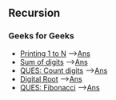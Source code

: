## Recursion

### Geeks for Geeks
* [Printing 1 to N](https://practice.geeksforgeeks.org/problems/print-1-to-n-without-using-loops-1587115620/1/?track=DSASP-Recursion&batchId=154) -->[Ans](/recursion/print1ton.cpp)
* [Sum of digits](https://practice.geeksforgeeks.org/problems/sum-of-digits-of-a-number/0/?track=DSASP-Recursion&batchId=154) -->[Ans](/recursion/sumofdigits.cpp)
* [QUES: Count digits](https://practice.geeksforgeeks.org/problems/count-total-digits-in-a-number/0/?track=DSASP-Recursion&batchId=154) -->[Ans](/recursion/count_digits.cpp) 
* [Digital Root](https://practice.geeksforgeeks.org/problems/digital-root/0/?track=DSASP-Recursion&batchId=154) -->[Ans](/recursion/digital_root.cpp)
* [QUES: Fibonacci](https://practice.geeksforgeeks.org/problems/fibonacci-using-recursion/0/?track=DSASP-Recursion&batchId=154) -->[Ans](/recursion/fibonacci.cpp)
